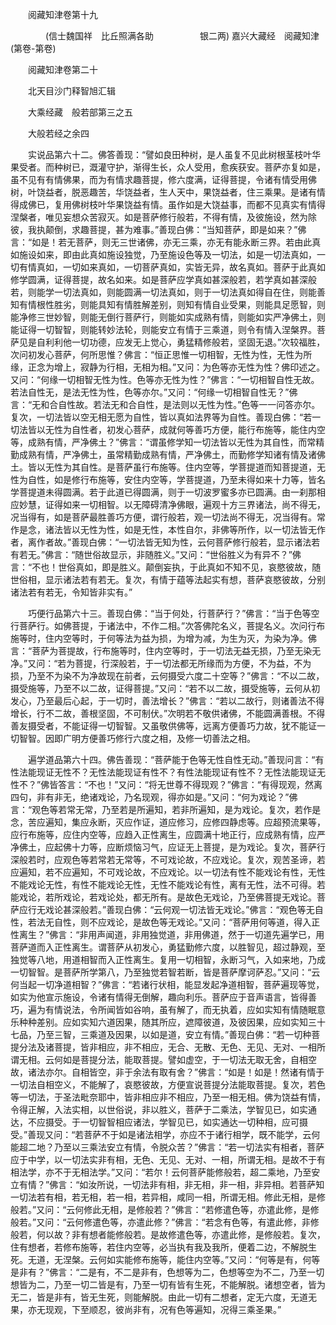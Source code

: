 <!-- { "loadSidebar": true } -->

　　阅藏知津卷第十九

　　　　(信士魏国祥　比丘照满各助
　　　　　银二两)
嘉兴大藏经　阅藏知津(第卷-第卷)


　　阅藏知津卷第二十

　　北天目沙门释智旭汇辑

　　大乘经藏　般若部第三之五

　　大般若经之余四

　　实说品第六十二。佛答善现：“譬如良田种树，是人虽复不见此树根茎枝叶华果受者。而种树已，溉灌守护，渐得生长，众人受用，愈疾获安。菩萨亦复如是，虽不见有有情佛果，而为有情求趣菩提，修六度满，证得菩提，令诸有情受用佛树，叶饶益者，脱恶趣苦，华饶益者，生人天中，果饶益者，住三乘果。是诸有情得成佛已，复用佛树枝叶华果饶益有情。虽作如是大饶益事，而都不见真实有情得涅槃者，唯见妄想众苦寂灭。如是菩萨修行般若，不得有情，及彼施设，然为除彼，我执颠倒，求趣菩提，甚为难事。”善现白佛：“当知菩萨，即是如来？”佛言：“如是！若无菩萨，则无三世诸佛，亦无三乘，亦无有能永断三界。若由此真如施设如来，即由此真如施设独觉，乃至施设色等及一切法，如是一切法真如，一切有情真如，一切如来真如，一切菩萨真如，实皆无异，故名真如。菩萨于此真如修学圆满，证得菩提，故名如来。如是菩萨应学真如甚深般若，若学真如甚深般若，则能学一切法真如，则能圆满一切法真如，则于一切法真如得自在住，则能善知有情根性胜劣，则能具知有情胜解差别，则知有情自业受果，则能具足愿智，则能净修三世妙智，则能无倒行菩萨行，则能如实成熟有情，则能如实严净佛土，则能证得一切智智，则能转妙法轮，则能安立有情于三乘道，则令有情入涅槃界。菩萨见是自利利他一切功德，应发无上觉心，勇猛精修般若，坚固无退。”次较福胜，次问初发心菩萨，何所思惟？佛言：“恒正思惟一切相智，无性为性，无性为所缘，正念为增上，寂静为行相，无相为相。”又问：为色等亦无性为性？佛印述之。又问：“何缘一切相智无性为性。色等亦无性为性？”佛言：“一切相智自性无故。若法自性无，是法无性为性，色等亦尔。”又问：“何缘一切相智自性无？”佛言：“无和合自性故。若法无和合自性，是法则以无性为性。”色等一一问答亦尔。复次，一切法皆以空无相无愿为自性，皆以真如法界等为自性。善现白佛：“若一切法皆以无性为自性者，初发心菩萨，成就何等善巧方便，能行布施等，能住内空等，成熟有情，严净佛土？”佛言：“谓虽修学知一切法皆以无性为其自性，而常精勤成熟有情，严净佛土，虽常精勤成熟有情，严净佛土，而勤修学知诸有情及诸佛土。皆以无性为其自性。是菩萨虽行布施等。住内空等，学菩提道而知菩提道，无性为自性，如是修行布施等，安住内空等，学菩提道，乃至未得如来十力等，皆名学菩提道未得圆满。若于此道已得圆满，则于一切波罗蜜多亦已圆满。由一刹那相应妙慧，证得如来一切相智。以无障碍清净佛眼，遍观十方三界诸法，尚不得无，况当得有，如是菩萨最胜善巧方便，谓行般若，观一切法尚不得无，况当得有。常作是念，诸法皆以无性为性，如是无性，本性自尔，非佛等所作，以一切法皆无作者，离作者故。”善现白佛：“一切法皆无知为性，云何菩萨修行般若，显示诸法若有若无。”佛言：“随世俗故显示，非随胜义。”又问：“世俗胜义为有异不？”佛言：“不也！世俗真如，即是胜义。颠倒妄执，于此真如不知不见，哀愍彼故，随世俗相，显示诸法若有若无。复次，有情于蕴等法起实有想，菩萨哀愍彼故，分别诸法若有若无，令知皆非实有。”

　　巧便行品第六十三。善现白佛：“当于何处，行菩萨行？”佛言：“当于色等空行菩萨行。如佛菩提，于诸法中，不作二相。”次答佛陀名义，菩提名义。次问行布施等时，住内空等时，于何等法为益为损，为增为减，为生为灭，为染为净。佛言：“菩萨为菩提故，行布施等时，住内空等时，于一切法无益无损，乃至无染无净。”又问：“若为菩提，行深般若，于一切法都无所缘而为方便，不为益，不为损，乃至不为染不为净故现在前者，云何摄受六度二十空等？”佛言：“不以二故，摄受施等，乃至不以二故，证得菩提。”又问：“若不以二故，摄受施等，云何从初发心，乃至最后心起，于一切时，善法增长？”佛言：“若以二故行，则诸善法不得增长，行不二故，善根坚固，不可制伏。”次明若不敬供诸佛，不能圆满善根。不得善友摄受者，不能证得一切智智。又虽敬供佛等，远离方便善巧力故，犹不能证一切智智。因即广明方便善巧修行六度之相，及修一切善法之相。

　　遍学道品第六十四。佛告善现：“菩萨能于色等无性自性无动。”善现问言：“有性法能现证无性不？无性法能现证有性不？有性法能现证有性不？无性法能现证无性不？”佛皆答言：“不也！”又问：“将无世尊不得现观？”佛言：“有得现观，然离四句，非有非无，绝诸戏论，乃名现观，得亦如是。”又问：“何为戏论？”佛言：“观色等若常无常，乃至若是所遍知，若非所遍知，是为戏论。复次，若作是念，苦应遍知，集应永断，灭应作证，道应修习，应修四静虑等。应超预流果等，应行布施等，应住内空等，应趋入正性离生，应圆满十地正行，应成熟有情，应严净佛土，应起佛十力等，应断烦恼习气，应证无上菩提，是为戏论。复次，菩萨行深般若时，应观色等若常若无常等，不可戏论故，不应戏论。复次，观苦圣谛，若应遍知，若不应遍知，不可戏论故，不应戏论。以一切法有性不能戏论有性，无性不能戏论无性，有性不能戏论无性，无性不能戏论有性，离有无性，法不可得。若能戏论，若所戏论，若戏论处，都无所有。是故色无戏论，乃至佛菩提无戏论。菩萨应行无戏论甚深般若。”善现白佛：“云何观一切法皆无戏论。”佛言：“观色等无自性，若法无自性，则不应戏论，是故色等无戏论。”又问：“菩萨用何等道，得入正性离生？”佛言：“非用声闻道，非用独觉道，非用佛道，然于一切道先遍学已，用菩萨道而入正性离生。谓菩萨从初发心，勇猛勤修六度，以胜智见，超过静观，至独觉等八地，用道相智而入正性离生。复用一切相智，永断习气，入如来地，乃成一切智智。是菩萨所学第八，乃至独觉若智若断，皆是菩萨摩诃萨忍。”又问：“云何当起一切净道相智？”佛言：“若诸行状相，能显发起净道相智，菩萨遍现等觉，如实为他宣示施设，令诸有情得无倒解，趣向利乐。菩萨应于音声语言，皆得善巧，遍为有情说法，令所闻皆如谷响，虽有解了，而无执着，应如实知有情随眠意乐种种差别。应如实知六道因果，随其所应，遮障彼道，及彼因果，应如实知三十七品，乃至三智，三乘道及因果，以如是道，安立有情。”善现白佛：“若一切种菩提分法及诸菩提，皆非相应，非不相应，无合、无散、无色、无见、无对、一相所谓无相。云何如是菩提分法，能取菩提。譬如虚空，于一切法无取无舍，自相空故，诸法亦尔。自相皆空，非于余法有取有舍？”佛言：“如是！如是！然诸有情于一切法自相空义，不能解了，哀愍彼故，方便宣说菩提分法能取菩提。复次，若色等一切法，于圣法毗奈耶中，皆非相应非不相应，乃至一相无相。佛为饶益有情，令得正解，入法实相，以世俗说，非以胜义，菩萨于二乘法，学智见已，如实通达，不应摄受。于一切智智相应诸法，学智见已，如实通达一切种相，应可摄受。”善现又问：“若菩萨不于如是诸法相学，亦应不于诸行相学，既不能学，云何能超二地？乃至以三乘法安立有情，令脱众苦？”佛言：“若一切法实有相者，菩萨应于中学，以一切法实非有相，无色、无见、无对、一相，所谓无相。是故不于有相法学，亦不于无相法学。”又问：“若尔！云何菩萨能修般若，超二乘地，乃至安立有情？”佛言：“如汝所说，一切法非有相，非无相，非一相，非异相。若菩萨知一切法若有相，若无相，若一相，若异相，咸同一相，所谓无相。修此无相，是修般若。”又问：“云何修此无相，是修般若？”佛言：“若修遣色等，亦遣此修，是修般若。”又问：“云何修遣色等，亦遣此修？”佛言：“若念有色等，有遣此修，非修般若，何以故？非有想者能修般若。是故修遣色等，亦遣此修，是修般若。复次，住有想者，若修布施等，若住内空等，必当执有我及我所，便着二边，不解脱生死。无道，无涅槃。云何如实能修布施等，能住内空等。”又问：“何等是有，何等是非有？”佛言：“二是有，不二是非有，色想等为二，色想等空为不二，乃至一切想皆为二，乃至一切二皆是有，乃至一切有皆有生死，不能解脱。诸想空者，皆为无二，皆是非有，皆无生死，则能解脱。由此一切有二想者，定无六度，无道无果，亦无现观，下至顺忍，彼尚非有，况有色等遍知，况得三乘圣果。”

